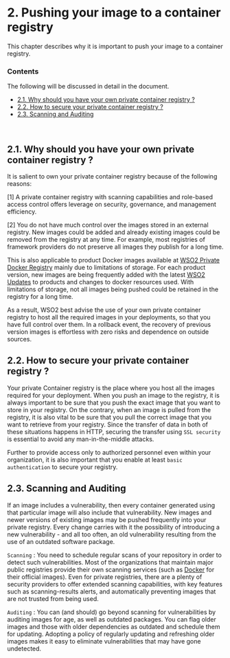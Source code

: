 # 2. Pushing your image to a container registry

This chapter describes why it is important to push your image to a container registry.

### Contents

The following will be discussed in detail in the document.

* [2.1. Why should you have your own private container registry ?](#why-private-registry)
* [2.2. How to secure your private container registry ?](#how-to-secure)
* [2.3. Scanning and Auditing](#scanning-auditing)

<br/>

## <a name="why-private-registry"></a>2.1. Why should you have your own private container registry ?

It is salient to own your private container registry because of the following reasons:

[1] A private container registry with scanning capabilities and role-based access control offers leverage on security, governance, and management efficiency.

[2] You do not have much control over the images stored in an external registry. New images could be added and already existing images could be removed from the registry at any time. For example, most registries of framework providers do not preserve all images they publish for a long time. 

This is also applicable to product Docker images available at [WSO2 Private Docker Registry](https://docker.wso2.com) mainly due to limitations of storage. For each product version, new images are being frequently added with the latest [WSO2 Updates](https://wso2.com/updates) to products and changes to docker resources used. With limitations of storage, not all images being pushed could be retained in the registry for a long time.

As a result, WSO2 best advise the use of your own private container registry to host all the required images in your deployments, so that you have full control over them. In a rollback event, the recovery of previous version images is effortless with zero risks and dependence on outside sources.

## <a name="how-to-secure"></a>2.2. How to secure your private container registry ?

Your private Container registry is the place where you host all the images required for your deployment. When you push an image to the registry, it is always important to be sure that you push the exact image that you want to store in your registry. On the contrary, when an image is pulled from the registry, it is also vital to be sure that you pull the correct image that you want to retrieve from your registry. Since the transfer of data in both of these situations happens in HTTP, securing the transfer using `SSL security` is essential to avoid any man-in-the-middle attacks.

Further to provide access only to authorized personnel even within your organization, it is also important that you enable at least `basic authentication` to secure your registry.  

## <a name="scanning-auditing"></a>2.3. Scanning and Auditing

If an image includes a vulnerability, then every container generated using that particular image will also include that vulnerability. New images and newer versions of existing images may be pushed frequently into your private registry. Every change carries with it the possibility of introducing a new vulnerability - and all too often, an old vulnerability resulting from the use of an outdated software package.

`Scanning` : You need to schedule regular scans of your repository in order to detect such vulnerabilities. Most of the organizations that maintain major public registries provide their own scanning services (such as [Docker](https://docs.docker.com/docker-hub/official_images/#official-image-vulnerability-scanning) for their official images). Even for private registries, there are a plenty of security providers to offer extended scanning capabilities, with key features such as scanning-results alerts, and automatically preventing images that are not trusted from being used.

`Auditing` : You can (and should) go beyond scanning for vulnerabilities by auditing images for age, as well as outdated packages. You can flag older images and those with older dependencies as outdated and schedule them for updating. Adopting a policy of regularly updating and refreshing older images makes it easy to eliminate vulnerabilities that may have gone undetected.